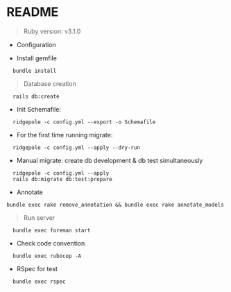 # README

> Ruby version: v3.1.0

- Configuration

- Install gemfile

```
  bundle install
```

> Database creation

```
  rails db:create
```

- Init Schemafile:

```
  ridgepole -c config.yml --export -o Schemafile
```

- For the first time running migrate:

```
  ridgepole -c config.yml --apply --dry-run
```

- Manual migrate: create db development & db test simultaneously

```
  ridgepole -c config.yml --apply
  rails db:migrate db:test:prepare
```

- Annotate

```
bundle exec rake remove_annotation && bundle exec rake annotate_models
```

> Run server

```
  bundle exec foreman start
```

- Check code convention

```
  bundle exec rubocop -A
```

- RSpec for test

```
  bundle exec rspec
```
